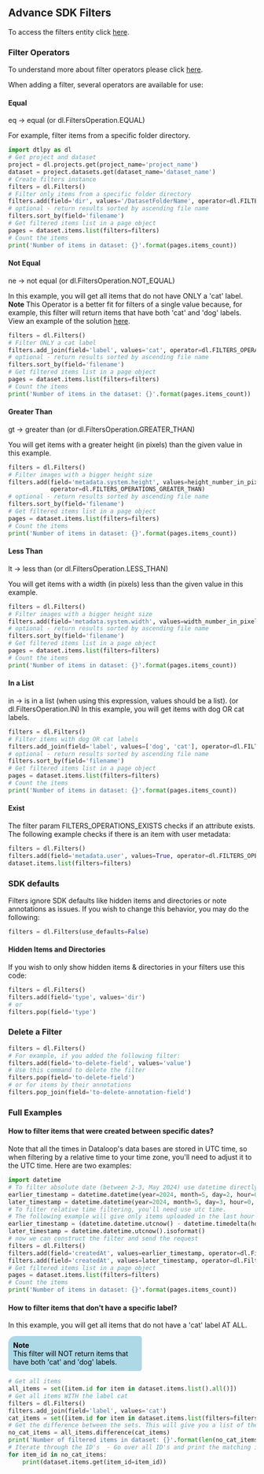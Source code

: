 ## Advance SDK Filters
To access the filters entity click <a href="https://sdk-docs.dataloop.ai/en/latest/entities.html#module-dtlpy.entities.filters" target="_blank">here</a>.
### Filter Operators
To understand more about filter operators please click <a href="https://docs.dataloop.ai/docs/dql-operators" target="_blank">here</a>.

When adding a filter, several operators are available for use:

#### Equal
eq -> equal
(or dl.FiltersOperation.EQUAL)

For example, filter items from a specific folder directory.

```python
import dtlpy as dl
# Get project and dataset
project = dl.projects.get(project_name='project_name')
dataset = project.datasets.get(dataset_name='dataset_name')
# Create filters instance
filters = dl.Filters()
# Filter only items from a specific folder directory
filters.add(field='dir', values='/DatasetFolderName', operator=dl.FILTERS_OPERATIONS_EQUAL)
# optional - return results sorted by ascending file name
filters.sort_by(field='filename')
# Get filtered items list in a page object
pages = dataset.items.list(filters=filters)
# Count the items
print('Number of items in dataset: {}'.format(pages.items_count))
```
#### Not Equal
ne -> not equal
(or dl.FiltersOperation.NOT_EQUAL)

In this example, you will get all items that do not have ONLY a 'cat' label.
**Note**
This Operator is a better fit for filters of a single value because, for example, this filter will return items that have both 'cat' and 'dog' labels.
View an example of the solution [here](#how-to-filter-items-that-dont-have-a-specific-label).

```python
filters = dl.Filters()
# Filter ONLY a cat label
filters.add_join(field='label', values='cat', operator=dl.FILTERS_OPERATIONS_NOT_EQUAL)
# optional - return results sorted by ascending file name
filters.sort_by(field='filename')
# Get filtered items list in a page object
pages = dataset.items.list(filters=filters)
# Count the items
print('Number of items in the dataset: {}'.format(pages.items_count))
```
#### Greater Than
gt -> greater than
(or dl.FiltersOperation.GREATER_THAN)

You will get items with a greater height (in pixels) than the given value in this example.

```python
filters = dl.Filters()
# Filter images with a bigger height size
filters.add(field='metadata.system.height', values=height_number_in_pixels,
            operator=dl.FILTERS_OPERATIONS_GREATER_THAN)
# optional - return results sorted by ascending file name
filters.sort_by(field='filename')
# Get filtered items list in a page object
pages = dataset.items.list(filters=filters)
# Count the items
print('Number of items in dataset: {}'.format(pages.items_count))
```
#### Less Than
lt -> less than
(or dl.FiltersOperation.LESS_THAN)

You will get items with a width (in pixels) less than the given value in this example.

```python
filters = dl.Filters()
# Filter images with a bigger height size
filters.add(field='metadata.system.width', values=width_number_in_pixels, operator=dl.FILTERS_OPERATIONS_LESS_THAN)
# optional - return results sorted by ascending file name
filters.sort_by(field='filename')
# Get filtered items list in a page object
pages = dataset.items.list(filters=filters)
# Count the items
print('Number of items in dataset: {}'.format(pages.items_count))
```
#### In a List
in -> is in a list (when using this expression, values should be a list).
(or dl.FiltersOperation.IN)
In this example, you will get items with dog OR cat labels.

```python
filters = dl.Filters()
# Filter items with dog OR cat labels
filters.add_join(field='label', values=['dog', 'cat'], operator=dl.FILTERS_OPERATIONS_IN)
# optional - return results sorted by ascending file name
filters.sort_by(field='filename')
# Get filtered items list in a page object
pages = dataset.items.list(filters=filters)
# Count the items
print('Number of items in dataset: {}'.format(pages.items_count))
```
#### Exist
The filter param FILTERS_OPERATIONS_EXISTS checks if an attribute exists. The following example checks if there is an item with user metadata:

```python
filters = dl.Filters()
filters.add(field='metadata.user', values=True, operator=dl.FILTERS_OPERATIONS_EXISTS)
dataset.items.list(filters=filters)
```
### SDK defaults
Filters ignore SDK defaults like hidden items and directories or note annotations as issues.
If you wish to change this behavior, you may do the following:

```python
filters = dl.Filters(use_defaults=False)
```
#### Hidden Items and Directories
If you wish to only show hidden items & directories in your filters use this code:

```python
filters = dl.Filters()
filters.add(field='type', values='dir')
# or
filters.pop(field='type')
```
### Delete a Filter

```python
filters = dl.Filters()
# For example, if you added the following filter:
filters.add(field='to-delete-field', values='value')
# Use this command to delete the filter
filters.pop(field='to-delete-field')
# or for items by their annotations
filters.pop_join(field='to-delete-annotation-field')
```
### Full Examples
#### How to filter items that were created between specific dates?
Note that all the times in Dataloop's data bases are stored in UTC time, so when filtering by a relative time to your time zone, you'll need to adjust it to the UTC time.
Here are two examples:

```python
import datetime
# To filter absolute date (between 2-3, May 2024) use datetime directly
earlier_timestamp = datetime.datetime(year=2024, month=5, day=2, hour=0, minute=0, second=0).isoformat()
later_timestamp = datetime.datetime(year=2024, month=5, day=3, hour=0, minute=0, second=0).isoformat()
# To filter relative time filtering, you'll need use utc time.
# The following example will give only items uploaded in the last hour
earlier_timestamp = (datetime.datetime.utcnow() - datetime.timedelta(hours=1)).isoformat()
later_timestamp = datetime.datetime.utcnow().isoformat()
# now we can construct the filter and send the request
filters = dl.Filters()
filters.add(field='createdAt', values=earlier_timestamp, operator=dl.FiltersOperations.GREATER_THAN)
filters.add(field='createdAt', values=later_timestamp, operator=dl.FiltersOperations.LESS_THAN)
# Get filtered items list in a page object
pages = dataset.items.list(filters=filters)
# Count the items
print('Number of items in dataset: {}'.format(pages.items_count))
```
#### How to filter items that don't have a specific label?
In this example, you will get all items that do not have a 'cat' label AT ALL.
<div style="background-color: lightblue; color: black; width: 50%; padding: 10px; border-radius: 15px 5px 5px 5px;"><b>Note</b><br>
This filter will NOT return items that have both 'cat' and 'dog' labels.</div>

```python
# Get all items
all_items = set([item.id for item in dataset.items.list().all()])
# Get all items WITH the label cat
filters = dl.Filters()
filters.add_join(field='label', values='cat')
cat_items = set([item.id for item in dataset.items.list(filters=filters).all()])
# Get the difference between the sets. This will give you a list of the items with no cat
no_cat_items = all_items.difference(cat_items)
print('Number of filtered items in dataset: {}'.format(len(no_cat_items)))
# Iterate through the ID's  - Go over all ID's and print the matching item
for item_id in no_cat_items:
    print(dataset.items.get(item_id=item_id))
```
